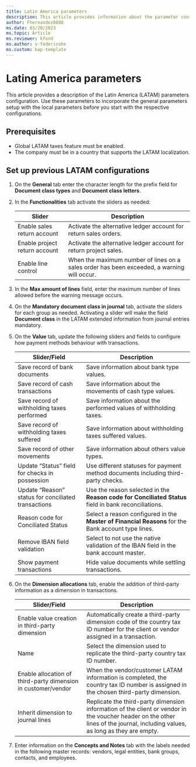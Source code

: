 ```yaml
---
title: Latin America parameters 
description: This article provides information about the parameter configuration for Latin America. 
author: Fhernandez0088
ms.date: 03/20/2023
ms.topic: Article
ms.reviewer: kfend
ms.author: v-federicohe 	
ms.custom: bap-template
---
```


# Lating America parameters

This article provides a description of the Latin America (LATAM) parameters configuration. Use these parameters to incorporate the general parameters setup with the local parameters before you start with the respective configurations.

## Prerequisites

- Global LATAM taxes feature must be enabled.
- The company must be in a country that supports the LATAM localization.

## Set up previous LATAM configurations

1. On the **General** tab enter the character length for the prefix field for **Document class types** and **Document class letters**.
2. In the **Functionalities** tab activate the sliders as needed:

    | Slider                        | Description                                                                            |
    |-------------------------------|----------------------------------------------------------------------------------------|
    | Enable sales return account   | Activate the alternative ledger account for return sales orders.                       |
    | Enable project return account | Activate the alternative ledger account for return project sales.                      |
    | Enable line control           | When the maximum number of lines on a sales order has been exceeded, a warning will occur. |
    
3. In the **Max amount of lines** field, enter the maximum number of lines allowed before the warning message occurs.
4. On the **Mandatory document class in journal** tab, activate the sliders for each group as needed. Activating a slider will make the field **Document class** in the LATAM extended information from journal entries mandatory.
5. On the **Value** tab, update the following sliders and fields to configure how payment methods behaviour with transactions.

    | Slider/Field           | Description                |
    |------------------------|----------------------------|
    | Save record of bank documents                       | Save information about bank type values.      |
    | Save record of cash transactions                    | Save information about the movements of cash type values.    |
    | Save record of withholding taxes performed          | Save information about the performed values of withholding taxes.   |
    | Save record of withholding taxes suffered           | Save information about withholding taxes suffered values.   |
    | Save record of other movements                      | Save information about others value types.      |
    | Update “Status” field for checks in possession      | Use different statuses for payment method documents including third-party checks.    |
    | Update “Reason” status for conciliated transactions | Use the reason selected in the **Reason code for Conciliated Status** field in bank reconciliations.   |
    | Reason code for Conciliated Status                  | Select a reason configured in the **Master of Financial Reasons** for the Bank account type lines. |
    | Remove IBAN field validation                        | Select to not use the native validation of the IBAN field in the bank account master.     |
    | Show payment transactions                           | Hide value documents while settling transactions.    |

6. On the **Dimension allocations** tab, enable the addition of third-party information as a dimension in transactions.

    | Slider/Field                            | Description              |
    |-----------------------------------------|--------------------------|
    | Enable value creation in third-party dimension     | Automatically create a third-party dimension code of the country tax ID number for the client or vendor assigned in a transaction.   |
    | Name              | Select the dimension used to replicate the third-party country tax ID number.     |
    | Enable allocation of third-party dimension in customer/vendor | When the vendor/customer LATAM information is completed, the country tax ID number is assigned in the chosen third-party dimension.      |
    | Inherit dimension to journal lines     | Replicate the third-party dimension information of the client or vendor in the voucher header on the other lines of the journal, including values, as long as they are empty. |

7. Enter information on the **Concepts and Notes** tab with the labels needed in the following master records: vendors, legal entities, bank groups, contacts, and employees.
